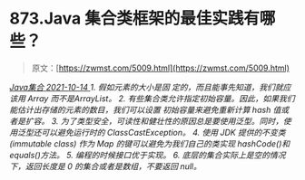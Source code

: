 <!--yml
category: 未分类
date: 0001-01-01 00:00:00
-->

# 873.Java 集合类框架的最佳实践有哪些？

> 原文：[https://zwmst.com/5009.html](https://zwmst.com/5009.html)

   [ *Java集合* ](https://zwmst.com/java%e9%9b%86%e5%90%88)*[ <time datetime="2021-10-14T23:33:32+08:00"> 2021-10-14 </time> ](https://zwmst.com/5009.html)  1.  假如元素的大小是固 定的，而且能事先知道，我们就应该用 Array 而不是ArrayList。
2.  有些集合类允许指定初始容量。因此，如果我们能估计出存储的元素的数目，我们可以设置 初始容量来避免重新计算 hash 值或者是扩容。
3.  为了类型安全，可读性和健壮性的原因总是要使用泛型。同时，使用泛型还可以避免运行时的 ClassCastException。
4.  使用 JDK 提供的不变类 (immutable class) 作为 Map 的键可以避免为我们自己的类实现 hashCode()和 equals()方法。
5.  编程的时候接口优于实现。
6.  底层的集合实际上是空的情况下，返回长度是 0 的集合或者是数组，不要返回 null。*